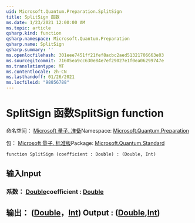```yaml
---
uid: Microsoft.Quantum.Preparation.SplitSign
title: SplitSign 函数
ms.date: 1/23/2021 12:00:00 AM
ms.topic: article
qsharp.kind: function
qsharp.namespace: Microsoft.Quantum.Preparation
qsharp.name: SplitSign
qsharp.summary: ''
ms.openlocfilehash: 301eee7451ff21fef8acbc2aed51321706663e03
ms.sourcegitcommit: 71605ea9cc630e84e7ef29027e1f0ea06299747e
ms.translationtype: MT
ms.contentlocale: zh-CN
ms.lasthandoff: 01/26/2021
ms.locfileid: "98856788"
---
```

# <a name="splitsign-function"></a><span data-ttu-id="59862-102">SplitSign 函数</span><span class="sxs-lookup"><span data-stu-id="59862-102">SplitSign function</span></span>

<span data-ttu-id="59862-103">命名空间： [Microsoft 量子. 准备](xref:Microsoft.Quantum.Preparation)</span><span class="sxs-lookup"><span data-stu-id="59862-103">Namespace: [Microsoft.Quantum.Preparation](xref:Microsoft.Quantum.Preparation)</span></span>

<span data-ttu-id="59862-104">包： [Microsoft 量子. 标准版](https://nuget.org/packages/Microsoft.Quantum.Standard)</span><span class="sxs-lookup"><span data-stu-id="59862-104">Package: [Microsoft.Quantum.Standard](https://nuget.org/packages/Microsoft.Quantum.Standard)</span></span>




```qsharp
function SplitSign (coefficient : Double) : (Double, Int)
```


## <a name="input"></a><span data-ttu-id="59862-105">输入</span><span class="sxs-lookup"><span data-stu-id="59862-105">Input</span></span>

### <a name="coefficient--double"></a><span data-ttu-id="59862-106">系数： [Double](xref:microsoft.quantum.lang-ref.double)</span><span class="sxs-lookup"><span data-stu-id="59862-106">coefficient : [Double](xref:microsoft.quantum.lang-ref.double)</span></span>





## <a name="output--doubleint"></a><span data-ttu-id="59862-107">输出： ([Double](xref:microsoft.quantum.lang-ref.double)，[Int](xref:microsoft.quantum.lang-ref.int)) </span><span class="sxs-lookup"><span data-stu-id="59862-107">Output : ([Double](xref:microsoft.quantum.lang-ref.double),[Int](xref:microsoft.quantum.lang-ref.int))</span></span>

